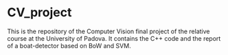 # CV_project

This is the repository of the Computer Vision final project of the relative course at the University of Padova. It contains the C++ code and the report of a boat-detector based on BoW and SVM.
